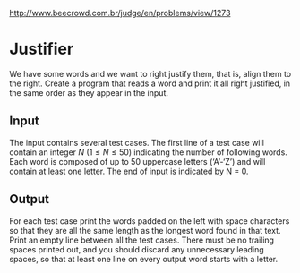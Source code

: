 http://www.beecrowd.com.br/judge/en/problems/view/1273

# Justifier

We have some words and we want to right justify them, that is, align them to
the right. Create a program that reads a word and print it all right
justified, in the same order as they appear in the input.

## Input

The input contains several test cases. The first line of a test case will
contain an integer $N$ ($1 \leq N \leq 50$) indicating the number of following
words. Each word is composed of up to 50 uppercase letters (‘A’-‘Z’) and will
contain at least one letter. The end of input is indicated by N = 0.

## Output

For each test case print the words padded on the left with space characters so
that they are all the same length as the longest word found in that text.
Print an empty line between all the test cases. There must be no trailing
spaces printed out, and you should discard any unnecessary leading spaces, so
that at least one line on every output word starts with a letter.
